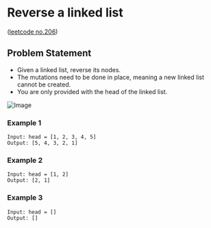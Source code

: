 # Reverse a linked list

([leetcode no.206](https://leetcode.com/problems/reverse-linked-list/))

## Problem Statement

- Given a linked list, reverse its nodes.
- The mutations need to be done in place, meaning a new linked list cannot be created.
- You are only provided with the head of the linked list.

![Image](https://assets.leetcode.com/uploads/2021/02/19/rev1ex1.jpg)

### Example 1

```
Input: head = [1, 2, 3, 4, 5]
Output: [5, 4, 3, 2, 1]
```

### Example 2

```
Input: head = [1, 2]
Output: [2, 1]
```

### Example 3

```
Input: head = []
Output: []
```

